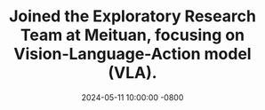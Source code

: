 ---
title: >-  
  Joined the Exploratory Research Team at Meituan, focusing on Vision-Language-Action model (VLA).
date: 2024-05-11 10:00:00 -0800  
---